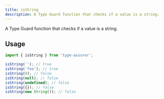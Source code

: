 ```yaml
---
title: isString
description: A Type Guard function that checks if a value is a string.
---
```

A Type Guard function that checks if a value is a string.

## Usage

```typescript
import { isString } from 'type-assurer';

isString(''); // true
isString('foo'); // true
isString(0); // false
isString(null); // false
isString(undefined); // false
isString({}); // false
isString(new String()); // false
```
